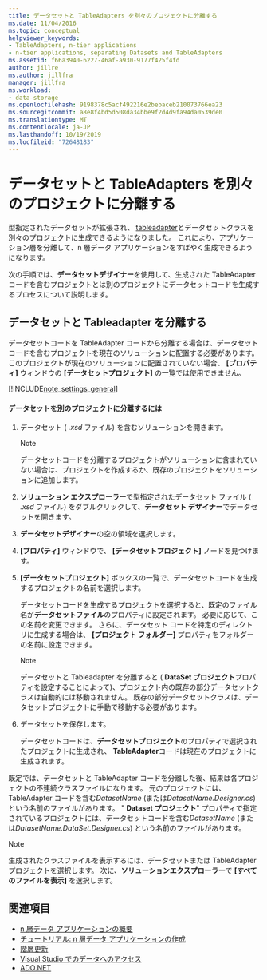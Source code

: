 ```yaml
---
title: データセットと TableAdapters を別々のプロジェクトに分離する
ms.date: 11/04/2016
ms.topic: conceptual
helpviewer_keywords:
- TableAdapters, n-tier applications
- n-tier applications, separating Datasets and TableAdapters
ms.assetid: f66a3940-6227-46af-a930-9177f425f4fd
author: jillre
ms.author: jillfra
manager: jillfra
ms.workload:
- data-storage
ms.openlocfilehash: 9198378c5acf492216e2bebaceb210073766ea23
ms.sourcegitcommit: a8e8f4bd5d508da34bbe9f2d4d9fa94da0539de0
ms.translationtype: MT
ms.contentlocale: ja-JP
ms.lasthandoff: 10/19/2019
ms.locfileid: "72648183"
---
```

# <a name="separate-datasets-and-tableadapters-into-different-projects"></a>データセットと TableAdapters を別々のプロジェクトに分離する
型指定されたデータセットが拡張され、 [tableadapter](create-and-configure-tableadapters.md)とデータセットクラスを別々のプロジェクトに生成できるようになりました。 これにより、アプリケーション層を分離して、n 層データ アプリケーションをすばやく生成できるようになります。

次の手順では、**データセットデザイナー**を使用して、生成された TableAdapter コードを含むプロジェクトとは別のプロジェクトにデータセットコードを生成するプロセスについて説明します。

## <a name="separate-datasets-and-tableadapters"></a>データセットと Tableadapter を分離する
データセットコードを TableAdapter コードから分離する場合は、データセットコードを含むプロジェクトを現在のソリューションに配置する必要があります。 このプロジェクトが現在のソリューションに配置されていない場合、 **[プロパティ]** ウィンドウの **[データセットプロジェクト]** の一覧では使用できません。

[!INCLUDE[note_settings_general](../data-tools/includes/note_settings_general_md.md)]

#### <a name="to-separate-the-dataset-into-a-different-project"></a>データセットを別のプロジェクトに分離するには

1. データセット ( *.xsd* ファイル) を含むソリューションを開きます。

    > [!NOTE]
    > データセットコードを分離するプロジェクトがソリューションに含まれていない場合は、プロジェクトを作成するか、既存のプロジェクトをソリューションに追加します。

2. **ソリューション エクスプローラー**で型指定されたデータセット ファイル ( *.xsd* ファイル) をダブルクリックして、**データセット デザイナー**でデータセットを開きます。

3. **データセットデザイナー**の空の領域を選択します。

4. **[プロパティ]** ウィンドウで、 **[データセットプロジェクト]** ノードを見つけます。

5. **[データセットプロジェクト]** ボックスの一覧で、データセットコードを生成するプロジェクトの名前を選択します。

     データセットコードを生成するプロジェクトを選択すると、既定のファイル名が**データセットファイル**のプロパティに設定されます。 必要に応じて、この名前を変更できます。 さらに、データセット コードを特定のディレクトリに生成する場合は、 **[プロジェクト フォルダー]** プロパティをフォルダーの名前に設定できます。

    > [!NOTE]
    > データセットと Tableadapter を分離すると ( **DataSet プロジェクト**プロパティを設定することによって)、プロジェクト内の既存の部分データセットクラスは自動的には移動されません。 既存の部分データセットクラスは、データセットプロジェクトに手動で移動する必要があります。

6. データセットを保存します。

     データセットコードは、**データセットプロジェクト**のプロパティで選択されたプロジェクトに生成され、 **TableAdapter**コードは現在のプロジェクトに生成されます。

既定では、データセットと TableAdapter コードを分離した後、結果は各プロジェクトの不連続クラスファイルになります。 元のプロジェクトには、TableAdapter コードを含む*DatasetName* (または*DatasetName.Designer.cs*) という名前のファイルがあります。 " **Dataset プロジェクト**" プロパティで指定されているプロジェクトには、データセットコードを含む*DatasetName* (または*DatasetName.DataSet.Designer.cs*) という名前のファイルがあります。

> [!NOTE]
> 生成されたクラスファイルを表示するには、データセットまたは TableAdapter プロジェクトを選択します。 次に、**ソリューションエクスプローラー**で **[すべてのファイルを表示]** を選択します。

## <a name="see-also"></a>関連項目

- [n 層データ アプリケーションの概要](../data-tools/n-tier-data-applications-overview.md)
- [チュートリアル: n 層データ アプリケーションの作成](../data-tools/walkthrough-creating-an-n-tier-data-application.md)
- [階層更新](../data-tools/hierarchical-update.md)
- [Visual Studio でのデータへのアクセス](../data-tools/accessing-data-in-visual-studio.md)
- [ADO.NET](/dotnet/framework/data/adonet/index)